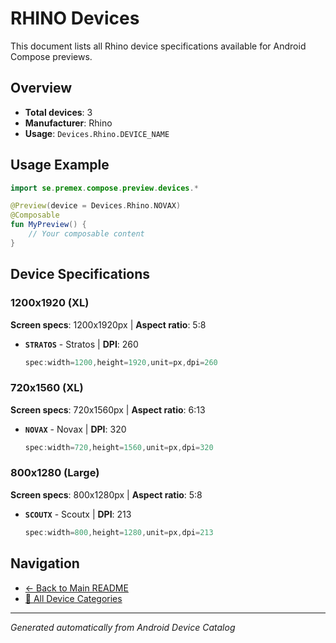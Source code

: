 # RHINO Devices

This document lists all Rhino device specifications available for Android Compose previews.

## Overview

- **Total devices**: 3
- **Manufacturer**: Rhino
- **Usage**: `Devices.Rhino.DEVICE_NAME`

## Usage Example

```kotlin
import se.premex.compose.preview.devices.*

@Preview(device = Devices.Rhino.NOVAX)
@Composable
fun MyPreview() {
    // Your composable content
}
```

## Device Specifications

### 1200x1920 (XL)

**Screen specs**: 1200x1920px | **Aspect ratio**: 5:8

- **`STRATOS`** - Stratos | **DPI**: 260
  ```kotlin
  spec:width=1200,height=1920,unit=px,dpi=260
  ```

### 720x1560 (XL)

**Screen specs**: 720x1560px | **Aspect ratio**: 6:13

- **`NOVAX`** - Novax | **DPI**: 320
  ```kotlin
  spec:width=720,height=1560,unit=px,dpi=320
  ```

### 800x1280 (Large)

**Screen specs**: 800x1280px | **Aspect ratio**: 5:8

- **`SCOUTX`** - Scoutx | **DPI**: 213
  ```kotlin
  spec:width=800,height=1280,unit=px,dpi=213
  ```

## Navigation

- [← Back to Main README](../../README.md)
- [📱 All Device Categories](../README.md)

---
*Generated automatically from Android Device Catalog*
